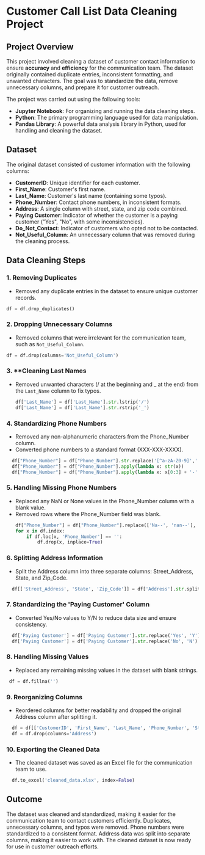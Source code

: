 
# Customer Call List Data Cleaning Project

## Project Overview
This project involved cleaning a dataset of customer contact information to ensure **accuracy** and **efficiency** for the communication team. The dataset originally contained duplicate entries, inconsistent formatting, and unwanted characters. The goal was to standardize the data, remove unnecessary columns, and prepare it for customer outreach.

The project was carried out using the following tools:
- **Jupyter Notebook**: For organizing and running the data cleaning steps.
- **Python**: The primary programming language used for data manipulation.
- **Pandas Library**: A powerful data analysis library in Python, used for handling and cleaning the dataset.

## Dataset
The original dataset consisted of customer information with the following columns:
- **CustomerID**: Unique identifier for each customer.
- **First_Name**: Customer's first name.
- **Last_Name**: Customer's last name (containing some typos).
- **Phone_Number**: Contact phone numbers, in inconsistent formats.
- **Address**: A single column with street, state, and zip code combined.
- **Paying Customer**: Indicator of whether the customer is a paying customer ("Yes", "No", with some inconsistencies).
- **Do_Not_Contact**: Indicator of customers who opted not to be contacted.
- **Not_Useful_Column**: An unnecessary column that was removed during the cleaning process.

## Data Cleaning Steps

### 1. **Removing Duplicates**
   - Removed any duplicate entries in the dataset to ensure unique customer records.
   ```python
   df = df.drop_duplicates()
```

### 2. **Dropping Unnecessary Columns**
   - Removed columns that were irrelevant for the communication team, such as `Not_Useful_Column`.
   ```python
   df = df.drop(columns='Not_Useful_Column')
```

### 3. **Cleaning Last Names
  - Removed unwanted characters (/ at the beginning and _ at the end) from the `Last_Name` column to fix typos.
    ```python
    df['Last_Name'] = df['Last_Name'].str.lstrip('/')
    df['Last_Name'] = df['Last_Name'].str.rstrip('_')
    ```

### 4. Standardizing Phone Numbers
  - Removed any non-alphanumeric characters from the Phone_Number column.
  - Converted phone numbers to a standard format (XXX-XXX-XXXX).
```python
  df["Phone_Number"] = df["Phone_Number"].str.replace('[^a-zA-Z0-9]','', regex=True)
  df["Phone_Number"] = df["Phone_Number"].apply(lambda x: str(x))
  df["Phone_Number"] = df["Phone_Number"].apply(lambda x: x[0:3] + '-' + x[3:6] + '-' + x[6:10])
```

### 5. Handling Missing Phone Numbers
  - Replaced any NaN or None values in the Phone_Number column with a blank value.
  - Removed rows where the Phone_Number field was blank.
    ```python
    df["Phone_Number"] = df["Phone_Number"].replace(['Na--', 'nan--'], '')
    for x in df.index:
        if df.loc[x, 'Phone_Number'] == '':
            df.drop(x, inplace=True)
    ```
   
### 6. Splitting Address Information
  - Split the Address column into three separate columns: Street_Address, State, and Zip_Code.
```python
  df[['Street_Address', 'State', 'Zip_Code']] = df['Address'].str.split(',', n=2, expand=True)
```

### 7. Standardizing the 'Paying Customer' Column
  - Converted Yes/No values to Y/N to reduce data size and ensure consistency.
```python
  df['Paying Customer'] = df['Paying Customer'].str.replace('Yes', 'Y')
  df['Paying Customer'] = df['Paying Customer'].str.replace('No', 'N')
```

### 8. Handling Missing Values
  - Replaced any remaining missing values in the dataset with blank strings.
 ```python
  df = df.fillna('')
 ```

### 9. Reorganizing Columns
  - Reordered columns for better readability and dropped the original Address column after splitting it.
```python
  df = df[['CustomerID', 'First_Name', 'Last_Name', 'Phone_Number', 'Street_Address', 'State', 'Zip_Code', 'Paying Customer', 'Do_Not_Contact']]
  df = df.drop(columns='Address')
```

### 10. Exporting the Cleaned Data
  - The cleaned dataset was saved as an Excel file for the communication team to use.
```python
  df.to_excel('cleaned_data.xlsx', index=False)
```

## Outcome

The dataset was cleaned and standardized, making it easier for the communication team to contact customers efficiently.
Duplicates, unnecessary columns, and typos were removed.
Phone numbers were standardized to a consistent format.
Address data was split into separate columns, making it easier to work with.
The cleaned dataset is now ready for use in customer outreach efforts.

